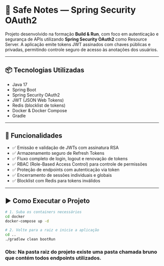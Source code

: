 # 🔏 Safe Notes — Spring Security OAuth2

Projeto desenvolvido na formação **Build & Run**, com foco em autenticação e segurança de APIs utilizando **Spring Security OAuth2** como Resource Server. A aplicação emite tokens JWT assinados com chaves públicas e privadas, permitindo controle seguro de acesso às anotações dos usuários.

---

## 📦 Tecnologias Utilizadas

- Java 17
- Spring Boot
- Spring Security OAuth2
- JWT (JSON Web Tokens)
- Redis (blocklist de tokens)
- Docker & Docker Compose
- Gradle

---

## 🚀 Funcionalidades

- ✅ Emissão e validação de JWTs com assinatura RSA
- ✅ Armazenamento seguro de Refresh Tokens
- ✅ Fluxo completo de login, logout e renovação de tokens
- ✅ RBAC (Role-Based Access Control) para controle de permissões
- ✅ Proteção de endpoints com autenticação via token
- ✅ Encerramento de sessões individuais e globais
- ✅ Blocklist com Redis para tokens inválidos

---

## ▶️ Como Executar o Projeto

```bash
# 1. Suba os containers necessários
cd docker
docker-compose up -d

# 2. Volte para a raiz e inicie a aplicação
cd ..
./gradlew clean bootRun

```
### Obs: Na pasta raiz do projeto existe uma pasta chamada bruno que contém todos endpoints utilizados.

